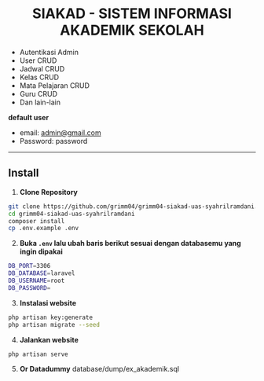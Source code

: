 <h1 align="center">SIAKAD - SISTEM INFORMASI AKADEMIK SEKOLAH</h1>
 
- Autentikasi Admin
- User CRUD
- Jadwal CRUD
- Kelas CRUD
- Mata Pelajaran CRUD
- Guru CRUD 
- Dan lain-lain
  

**default user**

- email: admin@gmail.com
- Password: password

---

## Install

1. **Clone Repository**

```bash
git clone https://github.com/grimm04/grimm04-siakad-uas-syahrilramdani.git
cd grimm04-siakad-uas-syahrilramdani
composer install
cp .env.example .env
```

2. **Buka `.env` lalu ubah baris berikut sesuai dengan databasemu yang ingin dipakai**

```bash
DB_PORT=3306
DB_DATABASE=laravel
DB_USERNAME=root
DB_PASSWORD=
```

3. **Instalasi website**

```bash
php artisan key:generate
php artisan migrate --seed
```

4. **Jalankan website**

```bash
php artisan serve
``` 

5. **Or Datadummy**
database/dump/ex_akademik.sql